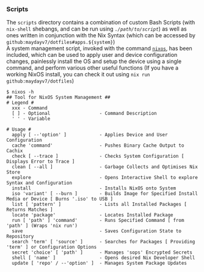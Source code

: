 ### Scripts

The `scripts` directory contains a combination of custom Bash Scripts (with `nix-shell` shebangs, and can be run using <code><i>./path/to/script</i></code>) as well as ones written in conjunction with the Nix Syntax (which can be accessed by `github:maydayv7/dotfiles#apps.${system}`)  
A system management script, invoked with the command [`nixos`](./nixos.nix), has been included, which can be used to apply user and device configuration changes, painlessly install the OS and setup the device using a single command, and perform various other useful functions (If you have a working NixOS install, you can check it out using `nix run github:maydayv7/dotfiles`)

```shellsession
$ nixos -h
## Tool for NixOS System Management ##
# Legend #
  xxx - Command
  [ ] - Optional                  - Command Description
  ' ' - Variable

# Usage #
  apply [ --'option' ]            - Applies Device and User Configuration
  cache 'command'                 - Pushes Binary Cache Output to Cachix
  check [ --trace ]               - Checks System Configuration [ Displays Error to Trace ]
  clean [ --all ]                 - Garbage Collects and Optimises Nix Store
  explore                         - Opens Interactive Shell to explore Syntax and Configuration
  install                         - Installs NixOS onto System
  iso 'variant' [ --burn ]        - Builds Image for Specified Install Media or Device [ Burns '.iso' to USB ]
  list [ 'pattern' ]              - Lists all Installed Packages [ Returns Matches ]
  locate 'package'                - Locates Installed Package
  run [ 'path' ] 'command'        - Runs Specified Command [ from 'path' ] (Wraps 'nix run')
  save                            - Saves Configuration State to Repository
  search 'term' [ 'source' ]      - Searches for Packages [ Providing 'term' ] or Configuration Options
  secret 'choice' [ 'path' ]      - Manages 'sops' Encrypted Secrets
  shell [ 'name' ]                - Opens desired Nix Developer Shell
  update [ 'repo' / --'option' ]  - Manages System Package Updates
```
